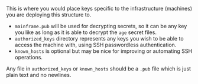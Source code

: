 This is where you would place keys specific to the infrastructure (machines) you are 
deploying this structure to.

* `mainframe.pub` will be used for decrypting secrets, so it can be any key you like as long as it is able to decrypt the `age` secret files.
* `authorized_keys` directory represents any keys you wish to be able to access the machine with, using SSH passwordless authentication.
* `known_hosts` is optional but may be nice for improving or automating SSH operations.

Any file in `authorized_keys` or `known_hosts` should be a `.pub` file which is just plain text and no newlines.

